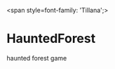 <link rel="preconnect" href="https://fonts.googleapis.com">
<link rel="preconnect" href="https://fonts.gstatic.com" crossorigin>
<link href="https://fonts.googleapis.com/css2?family=Tillana&display=swap" rel="stylesheet">

<span style=font-family: 'Tillana';>

# HauntedForest

haunted forest game
</span>
